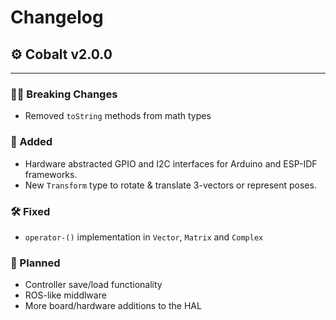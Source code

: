 # Changelog

## ⚙️ Cobalt v2.0.0
---
### ⛓️‍💥 Breaking Changes
- Removed `toString` methods from math types

### 🚀 Added 
- Hardware abstracted GPIO and I2C interfaces for Arduino and ESP-IDF frameworks.
- New `Transform` type to rotate & translate 3-vectors or represent poses.

### 🛠️ Fixed
- `operator-()` implementation in `Vector`, `Matrix` and `Complex`

### 📍 Planned
- Controller save/load functionality
- ROS-like middlware
- More board/hardware additions to the HAL